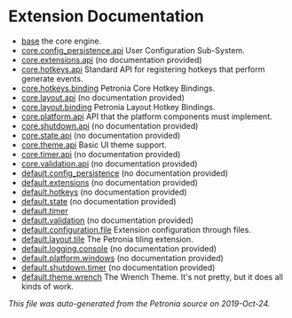 # Extension Documentation

* [base](base.md) the core engine.
* [core.config_persistence.api](core.config_persistence.api.md) User Configuration Sub-System.
* [core.extensions.api](core.extensions.api.md) (no documentation provided)
* [core.hotkeys.api](core.hotkeys.api.md) Standard API for registering hotkeys that perform generate events.
* [core.hotkeys.binding](core.hotkeys.binding.md) Petronia Core Hotkey Bindings.
* [core.layout.api](core.layout.api.md) (no documentation provided)
* [core.layout.binding](core.layout.binding.md) Petronia Layout Hotkey Bindings.
* [core.platform.api](core.platform.api.md) API that the platform components must implement.
* [core.shutdown.api](core.shutdown.api.md) (no documentation provided)
* [core.state.api](core.state.api.md) (no documentation provided)
* [core.theme.api](core.theme.api.md) Basic UI theme support.
* [core.timer.api](core.timer.api.md) (no documentation provided)
* [core.validation.api](core.validation.api.md) (no documentation provided)
* [default.config_persistence](default.config_persistence.md) (no documentation provided)
* [default.extensions](default.extensions.md) (no documentation provided)
* [default.hotkeys](default.hotkeys.md) (no documentation provided)
* [default.state](default.state.md) (no documentation provided)
* [default.timer](default.timer.md) 
* [default.validation](default.validation.md) (no documentation provided)
* [default.configuration.file](default.configuration.file.md) Extension configuration through files.
* [default.layout.tile](default.layout.tile.md) The Petronia tiling extension.
* [default.logging.console](default.logging.console.md) (no documentation provided)
* [default.platform.windows](default.platform.windows.md) (no documentation provided)
* [default.shutdown.timer](default.shutdown.timer.md) (no documentation provided)
* [default.theme.wrench](default.theme.wrench.md) The Wrench Theme.  It's not pretty, but it does all kinds of work.




*This file was auto-generated from the Petronia source on 2019-Oct-24.*
